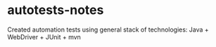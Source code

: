 # autotests-notes
Created automation tests using general stack of technologies: Java + WebDriver + JUnit + mvn
